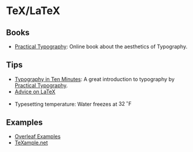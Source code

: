 TeX/LaTeX
=========

Books
-----

 - [Practical Typography][practical-typography]:
   Online book about the aesthetics of Typography.

[practical-typography]:	http://practicaltypography.com/

Tips
----

 - [Typography in Ten Minutes][typography-article]:
   A great introduction to typography by [Practical Typography][practical-typography].
 - [Advice on LaTeX](https://github.com/dspinellis/latex-advice)


[typography-article]:	http://practicaltypography.com/typography-in-ten-minutes.html

 - Typesetting temperature:
    Water freezes at $32\,^{\circ}\mathrm{F}$


Examples
--------

 - [Overleaf Examples](https://www.overleaf.com/latex/examples/)
 - [TeXample.net](http://texample.net/)
